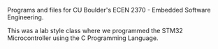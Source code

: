 Programs and files for CU Boulder's ECEN 2370 - Embedded Software Engineering.

This was a lab style class where we programmed the STM32 Microcontroller using the C Programming Language. 
